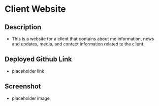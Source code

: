 # Client Website

## Description

- This is a website for a client that contains about me information, news and updates, media, and contact information related to the client. 

## Deployed Github Link

- placeholder link

## Screenshot

- placeholder image